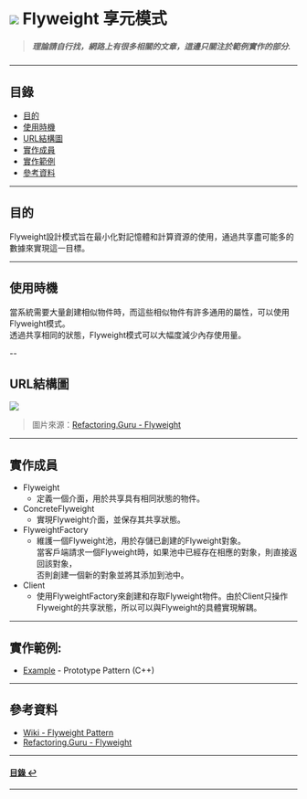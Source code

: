 # ![](https://drive.google.com/uc?id=10INx5_pkhMcYRdx_OO4rXNXxcsvPtBYq) Flyweight 享元模式 
> ##### 理論請自行找，網路上有很多相關的文章，這邊只關注於範例實作的部分.

---

<!--ts-->
## 目錄
* [目的](#目的)
* [使用時機](#使用時機)
* [URL結構圖](#url結構圖)
* [實作成員](#實作成員)
* [實作範例](#實作範例)
* [參考資料](#參考資料)
<!--te-->

---

## 目的
Flyweight設計模式旨在最小化對記憶體和計算資源的使用，通過共享盡可能多的數據來實現這一目標。

---

## 使用時機
當系統需要大量創建相似物件時，而這些相似物件有許多通用的屬性，可以使用Flyweight模式。<br>
透過共享相同的狀態，Flyweight模式可以大幅度減少內存使用量。

--

## URL結構圖
![](https://drive.google.com/uc?id=1HVv7QYYF31fs_DTPFjsEU1ExXDEidSsp)
> 圖片來源：[Refactoring.Guru - Flyweight](https://refactoring.guru/design-patterns/flyweight) 

---

## 實作成員
* Flyweight
  * 定義一個介面，用於共享具有相同狀態的物件。
* ConcreteFlyweight
  * 實現Flyweight介面，並保存其共享狀態。
* FlyweightFactory
  * 維護一個Flyweight池，用於存儲已創建的Flyweight對象。<br>
    當客戶端請求一個Flyweight時，如果池中已經存在相應的對象，則直接返回該對象，<br>
    否則創建一個新的對象並將其添加到池中。
* Client
  * 使用FlyweightFactory來創建和存取Flyweight物件。由於Client只操作Flyweight的共享狀態，所以可以與Flyweight的具體實現解耦。

---

## 實作範例:
- [Example](https://github.com/RC-Dev-Tech/design-pattern-flyweight/blob/main/C%2B%2B/main.cpp) - Prototype Pattern (C++) 

---

## 參考資料
* [Wiki - Flyweight Pattern](https://en.wikipedia.org/wiki/Flyweight_pattern) <br>
* [Refactoring.Guru - Flyweight](https://refactoring.guru/design-patterns/flyweight) <br>

---

<!--ts-->
#### [目錄 ↩](#目錄)
<!--te-->
---
